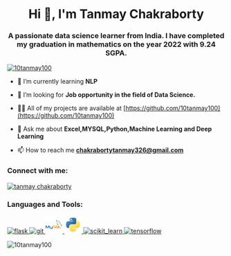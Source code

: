 <h1 align="center">Hi 👋, I'm Tanmay Chakraborty</h1>
<h3 align="center">A passionate data science learner from India. I have completed my graduation in mathematics on the year 2022 with 9.24 SGPA.</h3>

<p align="left"> <a href="https://github.com/ryo-ma/github-profile-trophy"><img src="https://github-profile-trophy.vercel.app/?username=10tanmay100" alt="10tanmay100" /></a> </p>

- 🌱 I’m currently learning **NLP**

- 🤝 I’m looking for **Job opportunity in the field of Data Science.**

- 👨‍💻 All of my projects are available at [https://github.com/10tanmay100](https://github.com/10tanmay100)

- 💬 Ask me about **Excel,MYSQL,Python,Machine Learning and Deep Learning**

- 📫 How to reach me **chakrabortytanmay326@gmail.com**

<h3 align="left">Connect with me:</h3>
<p align="left">
<a href="https://linkedin.com/in/tanmay chakraborty" target="blank"><img align="center" src="https://raw.githubusercontent.com/rahuldkjain/github-profile-readme-generator/master/src/images/icons/Social/linked-in-alt.svg" alt="tanmay chakraborty" height="30" width="40" /></a>
</p>

<h3 align="left">Languages and Tools:</h3>
<p align="left"> <a href="https://flask.palletsprojects.com/" target="_blank" rel="noreferrer"> <img src="https://www.vectorlogo.zone/logos/pocoo_flask/pocoo_flask-icon.svg" alt="flask" width="40" height="40"/> </a> <a href="https://git-scm.com/" target="_blank" rel="noreferrer"> <img src="https://www.vectorlogo.zone/logos/git-scm/git-scm-icon.svg" alt="git" width="40" height="40"/> </a> <a href="https://www.mysql.com/" target="_blank" rel="noreferrer"> <img src="https://raw.githubusercontent.com/devicons/devicon/master/icons/mysql/mysql-original-wordmark.svg" alt="mysql" width="40" height="40"/> </a> <a href="https://www.python.org" target="_blank" rel="noreferrer"> <img src="https://raw.githubusercontent.com/devicons/devicon/master/icons/python/python-original.svg" alt="python" width="40" height="40"/> </a> <a href="https://scikit-learn.org/" target="_blank" rel="noreferrer"> <img src="https://upload.wikimedia.org/wikipedia/commons/0/05/Scikit_learn_logo_small.svg" alt="scikit_learn" width="40" height="40"/> </a> <a href="https://www.tensorflow.org" target="_blank" rel="noreferrer"> <img src="https://www.vectorlogo.zone/logos/tensorflow/tensorflow-icon.svg" alt="tensorflow" width="40" height="40"/> </a> </p>

<p><img align="center" src="https://github-readme-stats.vercel.app/api/top-langs?username=10tanmay100&show_icons=true&locale=en&layout=compact" alt="10tanmay100" /></p>
